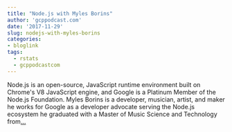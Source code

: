 ```yaml
---
title: "Node.js with Myles Borins"
author: 'gcppodcast.com'
date: '2017-11-29'
slug: nodejs-with-myles-borins
categories:
- bloglink
tags:
  - rstats
  - gcppodcastcom
---
```


Node.js is an open-source, JavaScript runtime environment built on Chrome's V8 JavaScript engine, and Google is a Platinum Member of the Node.js Foundation. Myles Borins is a developer, musician, artist, and maker he works for Google as a developer advocate serving the Node.js ecosystem he graduated with a Master of Music Science and Technology from[... <i class="fas fa-external-link-alt"></i>](https://www.gcppodcast.com/post/episode-105-nodejs-with-myles-borins/)

